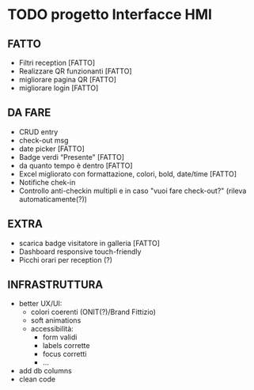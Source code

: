 # TODO progetto Interfacce HMI

## FATTO

+ Filtri reception [FATTO]
+ Realizzare QR funzionanti [FATTO]
+ migliorare pagina QR [FATTO]
+ migliorare login [FATTO]

## DA FARE

+ CRUD entry
+ check-out msg
+ date picker [FATTO]
+ Badge verdi “Presente" [FATTO]
+ da quanto tempo è dentro [FATTO]
+ Excel migliorato con formattazione, colori, bold, date/time [FATTO]
+ Notifiche chek-in
+ Controllo anti-checkin multipli e in caso "vuoi fare check-out?" (rileva automaticamente(?))

## EXTRA

+ scarica badge visitatore in galleria [FATTO]
+ Dashboard responsive touch-friendly
+ Picchi orari per reception (?)

## INFRASTRUTTURA

+ better UX/UI:
  + colori coerenti (ONIT(?)/Brand Fittizio)
  + soft animations
  + accessibilità:
	+ form validi
	+ labels corrette
	+ focus corretti
	+ ...
+ add db columns
+ clean code
